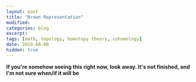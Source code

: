 ```yaml
---
layout: post
title: "Brown Representation"
modified:
categories: blog
excerpt:
tags: [math, topology, homotopy theory, cohomology]
date: 2019-08-06
hidden: true
---
```


<b>If you're somehow seeing this right now, look away. It's not finished, and I'm not sure when/if it will be</b>
